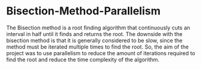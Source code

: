 # Bisection-Method-Parallelism
The Bisection method is a root finding algorithm that continuously cuts an interval in half until it finds and returns the root.  The downside with the bisection method is that it is generally considered to be slow, since the method must be iterated multiple times to find the root. So, the aim of the project was to use parallelism to reduce the amount of iterations required to find the root and reduce the time complexity of the algorithm.
